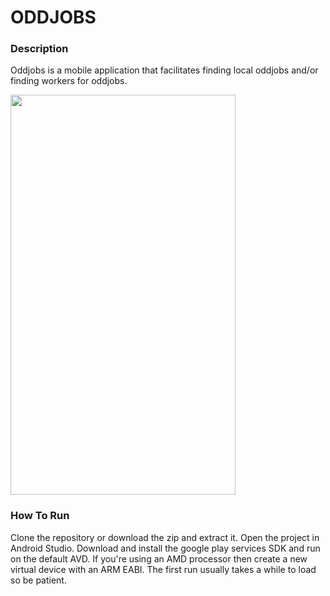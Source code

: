 # ODDJOBS

### Description

Oddjobs is a mobile application that facilitates finding local oddjobs and/or finding workers for oddjobs.

<img src="https://github.com/jguerci/Oddjobs_AndroidApp/blob/master/assets/map.png" height="640" width="360">

### How To Run

Clone the repository or download the zip and extract it. Open the project in Android Studio. Download and install the google play services SDK and run on the default AVD. If you're using an AMD processor then create a new virtual device with an ARM EABI. The first run usually takes a while to load so be patient.
